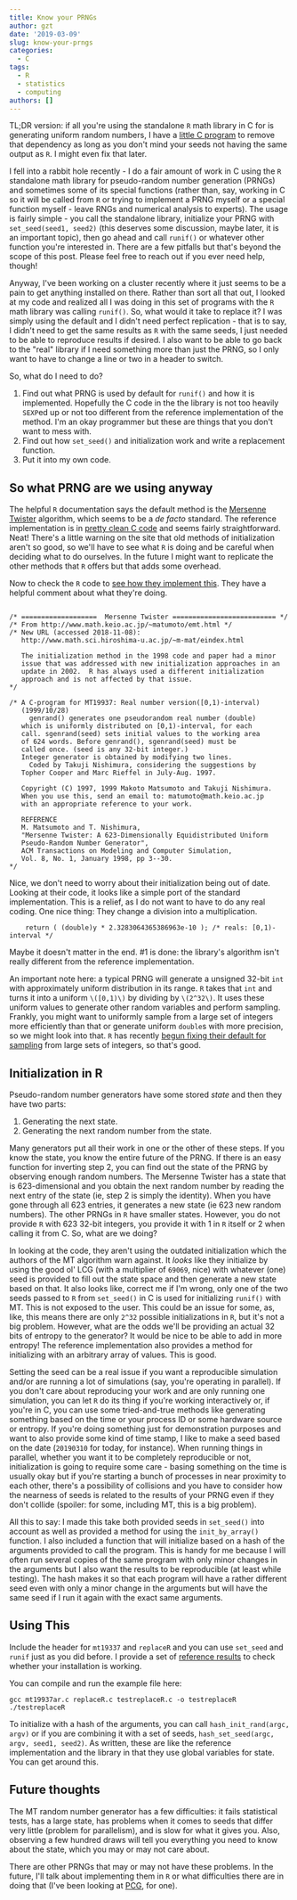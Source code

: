 ```yaml
---
title: Know your PRNGs
author: gzt
date: '2019-03-09'
slug: know-your-prngs
categories:
  - C
tags:
  - R
  - statistics
  - computing
authors: []
---
```


TL;DR version: if all you're using the standalone `R` math library in C for is generating uniform
random numbers, I have a [little C program](https://github.com/gzt/replaceR) to remove 
that dependency as long as you don't mind your seeds not having the same output as `R`. I might
even fix that later.

I fell into a rabbit hole recently - I do a fair amount of work in C using the `R` standalone math
library for pseudo-random number generation (PRNGs) and sometimes some of its special functions
(rather than, say, working in C so it will be called from `R` or trying to implement a PRNG 
myself or a special function myself - leave RNGs and numerical analysis to experts). The usage is 
fairly simple - you call the standalone library, initialize your PRNG with `set_seed(seed1, seed2)`
 (this deserves some discussion, maybe later, it is an important topic), 
 then go ahead and call `runif()` or whatever other function you're interested in. 
 There are a few pitfalls but that's beyond the scope of this 
 post. Please feel free to reach out if you ever need help, though!

Anyway, I've been working on a cluster recently where it just seems to be a pain to get anything
installed on there. Rather than sort all that out, I looked at my code and realized all I was 
doing in this set of programs with the `R` math library was calling `runif()`. So, what would it
take to replace it? I was simply using the default and I didn't need perfect replication - 
that is to say, I didn't need to get the same results as `R` with the same seeds, I just needed
to be able to reproduce results if desired. I also want to be able to go back to the "real"
library if I need something more than just the PRNG, so I only want to have to change a line 
or two in a header to switch.

So, what do I need to do?

1. Find out what PRNG is used by default for `runif()` and how it is implemented. Hopefully
the C code in the the library is not too heavily `SEXP`ed up or not too different from the 
reference implementation of the method. I'm an okay programmer but these are things that you
don't want to mess with.
2. Find out how `set_seed()` and initialization work and write a replacement function.
3. Put it into my own code.


## So what PRNG are we using anyway

The helpful `R` documentation says the default method is the 
[Mersenne Twister](http://www.math.sci.hiroshima-u.ac.jp/~m-mat/MT/MT2002/emt19937ar.html) 
algorithm, which seems to be a *de facto* standard. The reference implementation is in 
[pretty clean C code](http://www.math.sci.hiroshima-u.ac.jp/~m-mat/MT/MT2002/CODES/mt19937ar.c) and seems fairly straightforward. Neat! There's a little warning on the site that
old methods of initialization aren't so good, so we'll have to see what `R` is doing and
be careful when deciding what to do ourselves. In the future I might want to replicate the
other methods that `R` offers but that adds some overhead.

Now to check the `R` code to [see how they implement this](https://svn.r-project.org/R/trunk/src/main/RNG.c).
They have a helpful comment about what they're doing.

```

/* ===================  Mersenne Twister ========================== */
/* From http://www.math.keio.ac.jp/~matumoto/emt.html */
/* New URL (accessed 2018-11-08):
   http://www.math.sci.hiroshima-u.ac.jp/~m-mat/eindex.html

   The initialization method in the 1998 code and paper had a minor
   issue that was addressed with new initialization approaches in an
   update in 2002.  R has always used a different initialization
   approach and is not affected by that issue.
*/

/* A C-program for MT19937: Real number version([0,1)-interval)
   (1999/10/28)
     genrand() generates one pseudorandom real number (double)
   which is uniformly distributed on [0,1)-interval, for each
   call. sgenrand(seed) sets initial values to the working area
   of 624 words. Before genrand(), sgenrand(seed) must be
   called once. (seed is any 32-bit integer.)
   Integer generator is obtained by modifying two lines.
     Coded by Takuji Nishimura, considering the suggestions by
   Topher Cooper and Marc Rieffel in July-Aug. 1997.

   Copyright (C) 1997, 1999 Makoto Matsumoto and Takuji Nishimura.
   When you use this, send an email to: matumoto@math.keio.ac.jp
   with an appropriate reference to your work.

   REFERENCE
   M. Matsumoto and T. Nishimura,
   "Mersenne Twister: A 623-Dimensionally Equidistributed Uniform
   Pseudo-Random Number Generator",
   ACM Transactions on Modeling and Computer Simulation,
   Vol. 8, No. 1, January 1998, pp 3--30.
*/
```

Nice, we don't need to worry about their initialization being out of date. 
Looking at their code, it looks like a simple port of the standard implementation. 
This is a relief, as I do not want to have to do any real coding. One nice thing:
They change a division into a multiplication.

```
    return ( (double)y * 2.3283064365386963e-10 ); /* reals: [0,1)-interval */
```
Maybe it doesn't matter in the end. #1 is done: the library's algorithm isn't really 
different from the reference implementation.

An important note here: a typical PRNG will generate a unsigned 32-bit `int` with approximately
uniform distribution in its range. `R` takes that `int` and turns it into a uniform `\([0,1)\)` by 
dividing by `\(2^32\)`. It uses these uniform values to generate other random variables and perform
sampling. Frankly, you might want to uniformly sample from a large set of integers more 
efficiently than that or generate uniform `double`s with more precision, so we might look into 
that. `R` has recently [begun fixing their default for sampling](http://r.789695.n4.nabble.com/Bias-in-R-s-random-integers-td4752563.html) 
from large sets of integers, so that's good.

## Initialization in R 

Pseudo-random number generators have some stored *state* and then they have two parts: 

1. Generating the next state.
2. Generating the next random number from the state.

Many generators put all their work in one or the other of these steps. If you know the state,
you know the entire future of the PRNG. If there is an easy function for inverting step 2,
you can find out the state of the PRNG by observing enough random numbers.
The Mersenne Twister has a state that is 623-dimensional and you obtain the next random number 
by reading the next entry of the state (ie, step 2 is simply the identity). 
When you have gone through all 623 entries, it 
generates a new state (ie 623 new random numbers). The other PRNGs in `R` have smaller states.
However, you do not provide `R` with 623 32-bit integers, you provide it with 1 in `R` 
itself or 2 when calling it from C. So, what are we doing?

In looking at the code, they aren't using the outdated initialization which the authors
of the MT algorithm warn against. It *looks* like they initialize by using the good ol' 
LCG (with a multiplier of `69069`, nice) with whatever (one) seed is provided to fill out 
the state space and then generate a new state based on that. 
It also looks like, correct me if I'm wrong, only one of the two
seeds passed to `R` from `set_seed()` in C is used for initializing `runif()` with MT.
This is not exposed to the user. This could be an issue for some, as, like, 
this means there are only `2^32` possible initializations in `R`, but it's not a big problem.
However, what are the odds we'll be providing an actual 32 bits of entropy to the generator?
It would be nice to be able to add in more entropy! The reference implementation also provides
a method for initializing with an arbitrary array of values. This is good.

Setting the seed can be a real issue if you want a reproducible simulation and/or are running a 
lot of simulations (say, you're operating in parallel). If you don't care about reproducing
your work and are only running one simulation, you can let `R` do its thing if you're working
interactively or, if you're in C, you can use some tried-and-true methods like generating 
something based on the time or your process ID or some hardware source or entropy. If you're 
doing something just for demonstration purposes and want to also provide some kind of time stamp,
I like to make a seed based on the date (`20190310` for today, for instance). When running
things in parallel, whether you want it to be completely reproducible or not, initialization is
going to require some care - basing something on the time is usually okay but if you're starting
a bunch of processes in near proximity to each other, there's a possibility of collisions and
you have to consider how the nearness of seeds is related to the results of your PRNG even if
they don't collide (spoiler: for some, including MT, this is a big problem). 

All this to say: I made this take both provided seeds in `set_seed()` into account as well as
provided a method for using the `init_by_array()` function. I also included a function that 
will initialize based on a hash of the arguments provided to call the program. This is handy
for me because I will often run several copies of the same program with only minor changes
in the arguments but I also want the results to be reproducible (at least while testing). 
The hash makes it so that each program will have a rather different seed even with only a 
minor change in the arguments but will have the same seed if I run it again with the exact 
same arguments.

## Using This

Include the header for `mt19337` and `replaceR` and you can use `set_seed` and `runif` just as
you did before. I provide a set of 
[reference results](https://github.com/gzt/replaceR/blob/master/ReplaceResults.txt) to check
whether your installation is working. 

You can compile and run the example file here:

```
gcc mt19937ar.c replaceR.c testreplaceR.c -o testreplaceR
./testreplaceR
```
To initialize with a hash of the arguments, you can call `hash_init_rand(argc, argv)` or
if you are combining it with a set of seeds, `hash_set_seed(argc, argv, seed1, seed2)`. 
As written, these are like the reference implementation and the library in that they use 
global variables for state. You can get around this.

## Future thoughts

The MT random number generator has a few difficulties: it fails statistical tests, has a 
large state, has problems when it comes to seeds that differ very little (problem for parallelism), and is slow for what it gives you. Also, observing a few hundred draws will
tell you everything you need to know about the state, which you may or may not care about.

There are other PRNGs that may or may not have these problems. In the future, I'll talk about
implementing them in `R` or what difficulties there are in doing that (I've been looking at
[PCG](https://www.pcg-random.org), for one). 

